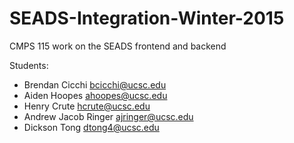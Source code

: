 # SEADS-Integration-Winter-2015
CMPS 115 work on the SEADS frontend and backend

Students:

* Brendan Cicchi bcicchi@ucsc.edu
* Aiden Hoopes ahoopes@ucsc.edu
* Henry Crute hcrute@ucsc.edu
* Andrew Jacob Ringer ajringer@ucsc.edu
* Dickson Tong dtong4@ucsc.edu


